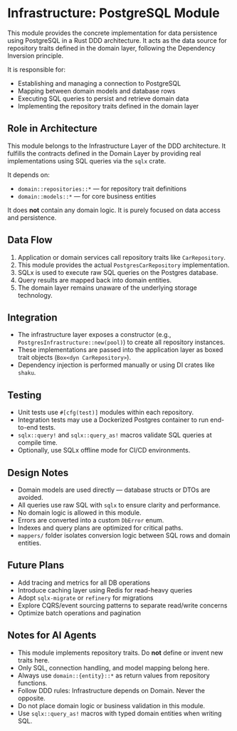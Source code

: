 # Infrastructure: PostgreSQL Module

This module provides the concrete implementation for data persistence using PostgreSQL in a Rust DDD architecture. It acts as the data source for repository traits defined in the domain layer, following the Dependency Inversion principle.

It is responsible for:
- Establishing and managing a connection to PostgreSQL
- Mapping between domain models and database rows
- Executing SQL queries to persist and retrieve domain data
- Implementing the repository traits defined in the domain layer

## Role in Architecture

This module belongs to the Infrastructure Layer of the DDD architecture. It fulfills the contracts defined in the Domain Layer by providing real implementations using SQL queries via the `sqlx` crate.

It depends on:
- `domain::repositories::*` — for repository trait definitions
- `domain::models::*` — for core business entities

It does **not** contain any domain logic. It is purely focused on data access and persistence.

## Data Flow

1. Application or domain services call repository traits like `CarRepository`.
2. This module provides the actual `PostgresCarRepository` implementation.
3. SQLx is used to execute raw SQL queries on the Postgres database.
4. Query results are mapped back into domain entities.
5. The domain layer remains unaware of the underlying storage technology.


## Integration

- The infrastructure layer exposes a constructor (e.g., `PostgresInfrastructure::new(pool)`) to create all repository instances.
- These implementations are passed into the application layer as boxed trait objects (`Box<dyn CarRepository>`).
- Dependency injection is performed manually or using DI crates like `shaku`.

## Testing

- Unit tests use `#[cfg(test)]` modules within each repository.
- Integration tests may use a Dockerized Postgres container to run end-to-end tests.
- `sqlx::query!` and `sqlx::query_as!` macros validate SQL queries at compile time.
- Optionally, use SQLx offline mode for CI/CD environments.

## Design Notes

- Domain models are used directly — database structs or DTOs are avoided.
- All queries use raw SQL with `sqlx` to ensure clarity and performance.
- No domain logic is allowed in this module.
- Errors are converted into a custom `DbError` enum.
- Indexes and query plans are optimized for critical paths.
- `mappers/` folder isolates conversion logic between SQL rows and domain entities.

## Future Plans

- Add tracing and metrics for all DB operations
- Introduce caching layer using Redis for read-heavy queries
- Adopt `sqlx-migrate` or `refinery` for migrations
- Explore CQRS/event sourcing patterns to separate read/write concerns
- Optimize batch operations and pagination

## Notes for AI Agents

- This module implements repository traits. Do **not** define or invent new traits here.
- Only SQL, connection handling, and model mapping belong here.
- Always use `domain::{entity}::*` as return values from repository functions.
- Follow DDD rules: Infrastructure depends on Domain. Never the opposite.
- Do not place domain logic or business validation in this module.
- Use `sqlx::query_as!` macros with typed domain entities when writing SQL.

